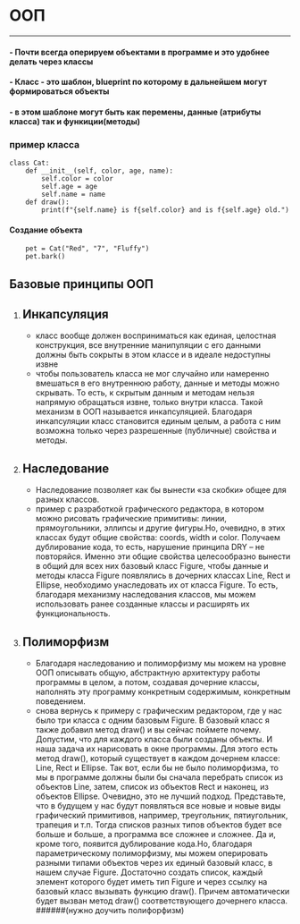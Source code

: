 # ООП

------------


#### - Почти всегда оперируем объектами в программе и это удобнее делать через классы
#### - Класс - это шаблон, blueprint по которому в дальнейшем могут формироваться объекты 
#### - в этом шаблоне могут быть как перемены, данные (атрибуты класса) так и функиции(методы) 

### пример класса 
    class Cat:
		def __init__(self, color, age, name):
			self.color = color
			self.age = age
			self.name = name
		def draw():
			print(f"{self.name} is f{self.color} and is f{self.age} old.")

#### Создание объекта
		pet = Cat("Red", "7", "Fluffy")
		pet.bark()  

## Базовые принципы ООП
1. ## Инкапсуляция
	- класс вообще должен восприниматься как единая, целостная конструкция, все внутренние манипуляции с его данными должны быть сокрыты в этом классе и в идеале недоступны извне
	- чтобы пользователь класса не мог случайно или намеренно вмешаться в его внутреннюю работу, данные и методы можно скрывать. То есть, к скрытым данным и методам нельзя напрямую обращаться извне, только внутри класса. Такой механизм в ООП называется инкапсуляцией. Благодаря инкапсуляции класс становится единым целым, а работа с ним возможна только через разрешенные (публичные) свойства и методы.
2. ## Наследование
	- Наследование позволяет как бы вынести «за скобки» общее для разных классов.
	- пример с разработкой графического редактора, в котором можно рисовать графические примитивы: линии, прямоугольники, эллипсы и другие фигуры.Но, очевидно, в этих классах будут общие свойства: coords, width и color. Получаем дублирование кода, то есть, нарушение принципа DRY – не повторяйся. Именно эти общие свойства целесообразно вынести в общий для всех них базовый класс Figure, чтобы данные и методы класса Figure появлялись в дочерних классах Line, Rect и Ellipse, необходимо унаследовать их от класса Figure. То есть, благодаря механизму наследования классов, мы можем использовать ранее созданные классы и расширять их функциональность.
3. ## Полиморфизм
	- Благодаря наследованию и полиморфизму мы можем на уровне ООП описывать общую, абстрактную архитектуру работы программы в целом, а потом, создавая дочерние классы, наполнять эту программу конкретным содержимым, конкретным поведением.
	- снова вернусь к примеру с графическим редактором, где у нас было три класса с одним базовым Figure. В базовый класс я также добавил метод draw() и вы сейчас поймете почему. Допустим, что для каждого класса были созданы объекты. И наша задача их нарисовать в окне программы. Для этого есть метод draw(), который существует в каждом дочернем классе: Line, Rect и Ellipse. Так вот, если бы не было полиморфизма, то мы в программе должны были бы сначала перебрать список из объектов Line, затем, список из объектов Rect и наконец, из объектов Ellipse. Очевидно, это не лучший подход. Представьте, что в будущем у нас будут появляться все новые и новые виды графический примитивов, например, треугольник, пятиугольник, трапеция и т.п. Тогда списков разных типов объектов будет все больше и больше, а программа все сложнее и сложнее. Да и, кроме того, появится дублирование кода.Но, благодаря параметрическому полиморфизму, мы можем оперировать разными типами объектов через их единый базовый класс, в нашем случае Figure. Достаточно создать список, каждый элемент которого будет иметь тип Figure и через ссылку на базовый класс вызывать функцию draw(). Причем автоматически будет вызван метод draw() соответствующего дочернего класса. 
######(нужно доучить полифорфизм) 


